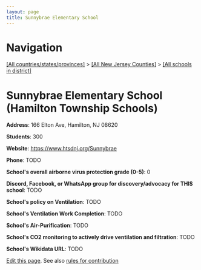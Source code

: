 ```yaml
---
layout: page
title: Sunnybrae Elementary School
---
```

# Navigation

[[All countries/states/provinces]](../../..) > [[All New Jersey Counties]](../..) > [[All schools in district]](..)

# Sunnybrae Elementary School (Hamilton Township Schools)

**Address**: 166 Elton Ave, Hamilton, NJ 08620

**Students**: 300

**Website**: <https://www.htsdnj.org/Sunnybrae>

**Phone**: TODO

**School's overall airborne virus protection grade (0-5)**: 0

**Discord, Facebook, or WhatsApp group for discovery/advocacy for THIS school**: TODO

**School's policy on Ventilation**: TODO

**School's Ventilation Work Completion**: TODO

**School's Air-Purification**: TODO

**School's CO2 monitoring to actively drive ventilation and filtration**: TODO

**School's Wikidata URL**: TODO


[Edit this page](https://github.com/ventilate-schools/NJ/edit/main/./Hamilton_Township_Schools/Sunnybrae_Elementary_School.md). See also [rules for contribution](../../../contribution-rules/)